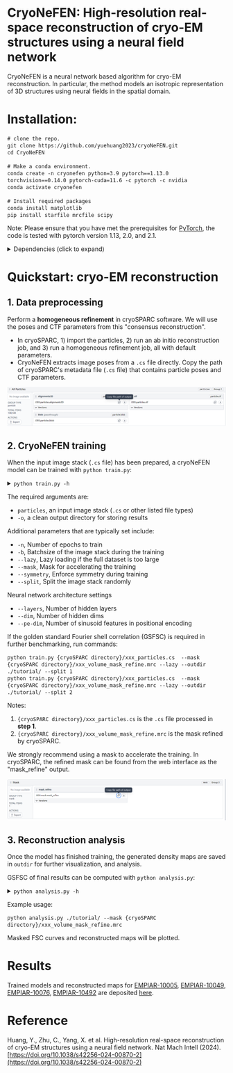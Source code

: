 # CryoNeFEN: High-resolution real-space reconstruction of cryo-EM structures using a neural field network
CryoNeFEN is a neural network based algorithm for cryo-EM reconstruction. In particular, the method models an isotropic representation of 3D structures using neural fields in the spatial domain.
# Installation:

```
# clone the repo.
git clone https://github.com/yuehuang2023/cryoNeFEN.git
cd CryoNeFEN

# Make a conda environment.
conda create -n cryonefen python=3.9 pytorch==1.13.0 torchvision==0.14.0 pytorch-cuda=11.6 -c pytorch -c nvidia
conda activate cryonefen

# Install required packages
conda install matplotlib 
pip install starfile mrcfile scipy
```
Note: Please ensure that you have met the prerequisites for [PyTorch](https://pytorch.org/), the code is tested with pytorch version 1.13, 2.0, and 2.1.
<details>
  <summary> Dependencies (click to expand) </summary>
  
  - pytorch
  - starfile
  - mrcfile
  - matplotlib
  - scipy

</details>

# Quickstart: cryo-EM reconstruction
## 1. Data preprocessing
Perform a **homogeneous refinement** in cryoSPARC software. We will use the poses and CTF parameters from this "consensus reconstruction". 

- In cryoSPARC, 1) import the particles, 2) run an ab initio reconstruction job, and 3) run a homogeneous refinement job, all with default parameters.
- CryoNeFEN extracts image poses from a `.cs` file directly. Copy the path of cryoSPARC's metadata file (`.cs` file) that contains particle poses and CTF parameters.

![cryoSPARC metadata file](/picture/particles.png "Particle file path")
  
## 2. CryoNeFEN training
When the input image stack (`.cs` file) has been prepared, a cryoNeFEN model can be trained with `python train.py`:

<details><summary><code>python train.py -h</code></summary>
  
    usage: train.py [-h] -o OUTDIR [--poses POSES] [--ctf pkl] [--mask mrc] [--split {1,2}] [--load WEIGHTS.PKL] [--checkpoint CHECKPOINT] [--log-interval LOG_INTERVAL] [--seed SEED] [--uninvert-data] [--no-window]
                [--window-r WINDOW_R] [--ind IND] [--lazy] [--datadir DATADIR] [-n NUM_EPOCHS] [-b BATCH_SIZE] [--wd WD] [--lr LR] [--norm NORM NORM] [--layers LAYERS] [--dim DIM] [--l-extent L_EXTENT]
                [--pe-type {geom_ft,geom_full,geom_lowf,geom_nohighf,linear_lowf,gaussian,none}] [--pe-dim PE_DIM] [--activation {relu,leaky_relu}]
                particles

    positional arguments:
      particles             Input particles (.mrcs, .star, .cs, or .txt)

    optional arguments:
      -h, --help            show this help message and exit
      -o OUTDIR, --outdir OUTDIR
                        Output directory to save model
      --poses POSES         Image poses (.pkl)
      --ctf pkl             CTF parameters (.pkl)
      --mask mrc            Optional mask (.mrc, default: sphere mask)
      --split {1,2}         Split dataset for computing GSFSC
      --load WEIGHTS.PKL    Initialize training from a checkpoint
      --checkpoint CHECKPOINT
                        Checkpointing interval in N_EPOCHS (default: 1)
      --log-interval LOG_INTERVAL
                        Logging interval in N_IMGS (default: 100)
      --seed SEED           Random seed
      --symmetry SYMMETRY   Symmetry for training

    Dataset loading:
      --uninvert-data       Do not invert data sign
      --no-window           Turn off real space windowing of dataset
      --window-r WINDOW_R   Windowing radius (default: 0.85)
      --ind IND             Filter particle stack by these indices
      --lazy                Lazy loading if full dataset is too large to fit in memory
      --datadir DATADIR     Path prefix to particle stack if loading relative paths from a .star or .cs file

    Training parameters:
      -n NUM_EPOCHS, --num-epochs NUM_EPOCHS
                        Number of training epochs (default: 20)
      -b BATCH_SIZE, --batch-size BATCH_SIZE
                        Minibatch size (default: 4)
      --wd WD               Weight decay in Adam optimizer (default: 0)
      --lr LR               Learning rate in Adam optimizer (default: 0.001)
      --norm NORM NORM      Data normalization as shift, 1/scale (default: 0, 1)

    Network Architecture:
      --layers LAYERS       Number of hidden layers (default: 2)
      --dim DIM             Number of nodes in hidden layers (default: 256)
      --l-extent L_EXTENT   Coordinate lattice size (if not using positional encoding) (default: 0.5)
      --pe-type {geom_ft,geom_full,geom_lowf,geom_nohighf,linear_lowf,gaussian,none}
                        Type of positional encoding (default: geom_ft)
      --pe-dim PE_DIM       Number of sinusoid features in positional encoding (default: 32)
      --activation {relu,leaky_relu}
                        Activation (default: relu)

</details>

The required arguments are:
- `particles`, an input image stack (`.cs` or other listed file types)
- `-o`, a clean output directory for storing results
  
Additional parameters that are typically set include:
- `-n`, Number of epochs to train
- `-b`, Batchsize of the image stack during the training
- `--lazy`, Lazy loading if the full dataset is too large
- `--mask`, Mask for accelerating the training
- `--symmetry`, Enforce symmetry during training
- `--split`, Split the image stack randomly

Neural network architecture settings
- `--layers`, Number of hidden layers
- `--dim`, Number of hidden dims
- `--pe-dim`, Number of sinusoid features in positional encoding

If the golden standard Fourier shell correlation (GSFSC) is required in further benchmarking, run commands:
```
python train.py {cryoSPARC directory}/xxx_particles.cs  --mask {cryoSPARC directory}/xxx_volume_mask_refine.mrc --lazy --outdir ./tutorial/ --split 1
python train.py {cryoSPARC directory}/xxx_particles.cs  --mask {cryoSPARC directory}/xxx_volume_mask_refine.mrc --lazy --outdir ./tutorial/ --split 2
```
Notes:
1. `{cryoSPARC directory}/xxx_particles.cs` is the `.cs` file processed in **step 1**.
2. `{cryoSPARC directory}/xxx_volume_mask_refine.mrc` is the mask refined by cryoSPARC.

We strongly recommend using a mask to accelerate the training. In cryoSPARC, the refined mask can be found from the web interface as the "mask_refine" output.

![cryoSPARC refined mask](/picture/mask.png 'Mask file path')

## 3. Reconstruction analysis
Once the model has finished training, the generated density maps are saved in `outdir` for further visualization, and analysis. 

GSFSC of final results can be computed with `python analysis.py`:

<details><summary><code>python analysis.py -h</code></summary>
  
    usage: analysis.py [-h] [--mask mrc] volumes

    positional arguments:
       volumes     Half-maps directory (.mrc)

    optional arguments:
      -h, --help  show this help message and exit
      --mask mrc  FSC mask (.mrc)

</details>

Example usage:
```
python analysis.py ./tutorial/ --mask {cryoSPARC directory}/xxx_volume_mask_refine.mrc
```
Masked FSC curves and reconstructed maps will be plotted. 

# Results
Trained models and reconstructed maps for [EMPIAR-10005](https://doi.org/10.6019/EMPIAR-10005), [EMPIAR-10049](https://doi.org/10.6019/EMPIAR-10049), [EMPIAR-10076](https://doi.org/10.6019/EMPIAR-10076), [EMPIAR-10492](https://doi.org/10.6019/EMPIAR-10492) are deposited [here](https://zenodo.org/records/12868215).

# Reference
Huang, Y., Zhu, C., Yang, X. et al. High-resolution real-space reconstruction of cryo-EM structures using a neural field network. Nat Mach Intell (2024). [https://doi.org/10.1038/s42256-024-00870-2](https://doi.org/10.1038/s42256-024-00870-2)

